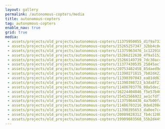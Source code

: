 ```yaml
---
layout: gallery
permalink: /autonomous-copters/media
title: autonomous-copters
tag: autonomous-copters
enable_nav: true
grid: true
media: 
 - assets/projects/old_projects/autonomous-copters/11375950055_d1f9a73241.jpg
 - assets/projects/old_projects/autonomous-copters/15265257347_32bb4c0efd.jpg
 - assets/projects/old_projects/autonomous-copters/11375963476_1c122918ee.jpg
 - assets/projects/old_projects/autonomous-copters/15266212630_4f9a51526e.jpg
 - assets/projects/old_projects/autonomous-copters/15266149739_7dc30accd2.jpg
 - assets/projects/old_projects/autonomous-copters/11377430535_25845ac7d7.jpg
 - assets/projects/old_projects/autonomous-copters/20753482458_85daed9efb.jpg
 - assets/projects/old_projects/autonomous-copters/11390271815_7b02d422aa.jpg
 - assets/projects/old_projects/autonomous-copters/11390397043_ea01dd63d1.jpg
 - assets/projects/old_projects/autonomous-copters/11390398723_b3da8f212a.jpg
 - assets/projects/old_projects/autonomous-copters/11486703776_08a5dec250.jpg
 - assets/projects/old_projects/autonomous-copters/16224404846_f5e57b4028.jpg
 - assets/projects/old_projects/autonomous-copters/15452566922_ae1cfdf7ee.jpg
 - assets/projects/old_projects/autonomous-copters/11375964436_4a7b00fa91.jpg
 - assets/projects/old_projects/autonomous-copters/11486703216_0de6208e12.jpg
 - assets/projects/old_projects/autonomous-copters/11390395653_da0ee7cc47.jpg
 - assets/projects/old_projects/autonomous-copters/20089828312_fb4c120bff.jpg
 - assets/projects/old_projects/autonomous-copters/19909683568_55b2d449de.jpg
---
```


